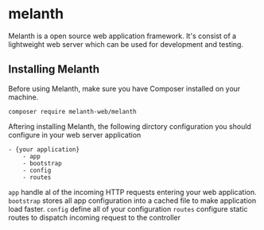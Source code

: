 # melanth
Melanth is a open source web application framework.
It's consist of a lightweight web server which can be used for development and testing.

## Installing Melanth
Before using Melanth, make sure you have Composer installed on your machine.
```
composer require melanth-web/melanth
```

Aftering installing Melanth, the following dirctory configuration you should configure in your web server application
```
- {your application}
    - app
    - bootstrap
    - config
    - routes
```

`app` handle al of the incoming HTTP requests entering your web application.
`bootstrap` stores all app configuration into a cached file to make application load faster.
`config` define all of your configuration
`routes` configure static routes to dispatch incoming request to the controller

